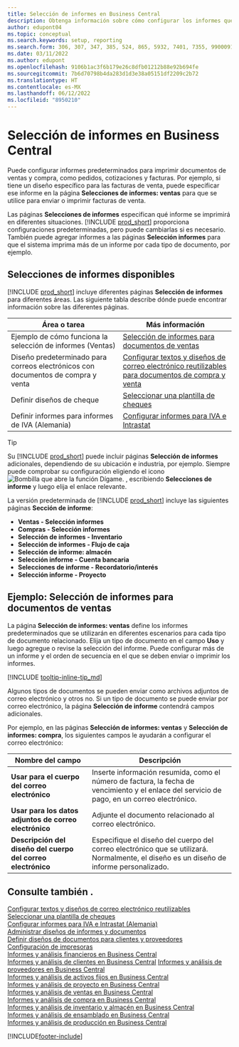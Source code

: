 ```yaml
---
title: Selección de informes en Business Central
description: Obtenga información sobre cómo configurar los informes que utiliza para imprimir varios tipos de documentos en Business Central.
author: edupont04
ms.topic: conceptual
ms.search.keywords: setup, reporting
ms.search.form: 306, 307, 347, 385, 524, 865, 5932, 7401, 7355, 99000917
ms.date: 03/11/2022
ms.author: edupont
ms.openlocfilehash: 9106b1ac3f6b179e26c8dfb01212b88e92b694fe
ms.sourcegitcommit: 7b6d70798b4da283d1d3e38a05151df2209c2b72
ms.translationtype: HT
ms.contentlocale: es-MX
ms.lasthandoff: 06/12/2022
ms.locfileid: "8950210"
---
```

# <a name="report-selection-in-business-central"></a>Selección de informes en Business Central

Puede configurar informes predeterminados para imprimir documentos de ventas y compra, como pedidos, cotizaciones y facturas. Por ejemplo, si tiene un diseño específico para las facturas de venta, puede especificar ese informe en la página **Selecciones de informes: ventas** para que se utilice para enviar o imprimir facturas de venta.  

Las páginas **Selecciones de informes** especifican qué informe se imprimirá en diferentes situaciones. [!INCLUDE [prod_short](includes/prod_short.md)] proporciona configuraciones predeterminadas, pero puede cambiarlas si es necesario. También puede agregar informes a las páginas **Selección informes** para que el sistema imprima más de un informe por cada tipo de documento, por ejemplo.  

## <a name="available-report-selections"></a>Selecciones de informes disponibles

[!INCLUDE [prod_short](includes/prod_short.md)] incluye diferentes páginas **Selección de informes** para diferentes áreas. Las siguiente tabla describe dónde puede encontrar información sobre las diferentes páginas.  

|Área o tarea  |Más información|
|--------------|----------|
|Ejemplo de cómo funciona la selección de informes (Ventas)|[Selección de informes para documentos de ventas](#example-report-selection-for-sales-documents)|
|Diseño predeterminado para correos electrónicos con documentos de compra y venta  |[Configurar textos y diseños de correo electrónico reutilizables para documentos de compra y venta](admin-how-setup-email.md#set-up-reusable-email-texts-and-layouts) |
|Definir diseños de cheque     |[Seleccionar una plantilla de cheques](finance-how-define-check-layouts.md) |
|Definir informes para informes de IVA (Alemania)|[Configurar informes para IVA e Intrastat](LocalFunctionality/Germany/how-to-set-up-reports-for-vat-and-intrastat.md) |

> [!TIP]
> Su [!INCLUDE [prod_short](includes/prod_short.md)] puede incluir páginas **Selección de informes** adicionales, dependiendo de su ubicación e industria, por ejemplo. Siempre puede comprobar su configuración eligiendo el icono ![Bombilla que abre la función Dígame.](media/ui-search/search_small.png "Dígame qué desea hacer") , escribiendo **Selecciones de informe** y luego elija el enlace relevante.

La versión predeterminada de [!INCLUDE [prod_short](includes/prod_short.md)] incluye las siguientes páginas **Sección de informe**:

* **Ventas - Selección informes**  
* **Compras - Selección informes**  
* **Selección de informes - Inventario**  
* **Selección de informes - Flujo de caja**  
* **Selección de informe: almacén**  
* **Selección informe - Cuenta bancaria**  
* **Selecciones de informe - Recordatorio/interés**  
* **Selección informe - Proyecto**  

## <a name="example-report-selection-for-sales-documents"></a>Ejemplo: Selección de informes para documentos de ventas

La página **Selección de informes: ventas** define los informes predeterminados que se utilizarán en diferentes escenarios para cada tipo de documento relacionado. Elija un tipo de documento en el campo **Uso** y luego agregue o revise la selección del informe. Puede configurar más de un informe y el orden de secuencia en el que se deben enviar o imprimir los informes.  

[!INCLUDE [tooltip-inline-tip_md](includes/tooltip-inline-tip_md.md)]

Algunos tipos de documentos se pueden enviar como archivos adjuntos de correo electrónico y otros no. Si un tipo de documento se puede enviar por correo electrónico, la página **Selección de informe** contendrá campos adicionales.  

Por ejemplo, en las páginas **Selección de informes: ventas** y **Selección de informes: compra**, los siguientes campos le ayudarán a configurar el correo electrónico:

|Nombre del campo |Descripción  |
|-----------|-------------|
|**Usar para el cuerpo del correo electrónico**| Inserte información resumida, como el número de factura, la fecha de vencimiento y el enlace del servicio de pago, en un correo electrónico.        |
|**Usar para los datos adjuntos de correo electrónico**| Adjunte el documento relacionado al correo electrónico.|
|**Descripción del diseño del cuerpo del correo electrónico**|Especifique el diseño del cuerpo del correo electrónico que se utilizará. Normalmente, el diseño es un diseño de informe personalizado. |

## <a name="see-also"></a>Consulte también .

[Configurar textos y diseños de correo electrónico reutilizables](admin-how-setup-email.md#set-up-reusable-email-texts-and-layouts)  
[Seleccionar una plantilla de cheques](finance-how-define-check-layouts.md)  
[Configurar informes para IVA e Intrastat (Alemania)](LocalFunctionality/Germany/how-to-set-up-reports-for-vat-and-intrastat.md)  
[Administrar diseños de informes y documentos](ui-manage-report-layouts.md)  
[Definir diseños de documentos para clientes y proveedores](ui-define-customer-vendor-document-layouts.md)  
[Configuración de impresoras](ui-specify-printer-selection-reports.md)  
[Informes y análisis financieros en Business Central](finance-reports.md)  
[Informes y análisis de clientes en Business Central](receivables-reports.md) 
[Informes y análisis de proveedores en Business Central](payables-reports.md)  
[Informes y análisis de activos fijos en Business Central](fa-reports.md)  
[Informes y análisis de proyecto en Business Central](project-reports.md)  
[Informes y análisis de ventas en Business Central](sales-reports.md)  
[Informes y análisis de compra en Business Central](purchase-reports.md)  
[Informes y análisis de inventario y almacén en Business Central](inventory-WMS-reports.md)  
[Informes y análisis de ensamblado en Business Central](assembly-reports.md)  
[Informes y análisis de producción en Business Central](production-reports.md)  

[!INCLUDE[footer-include](includes/footer-banner.md)]